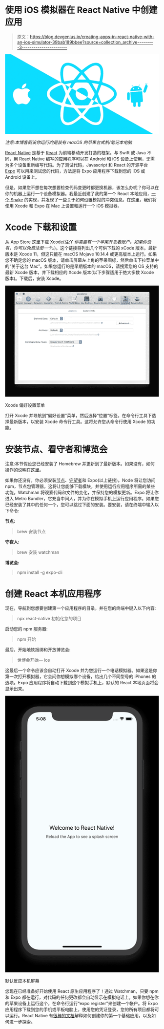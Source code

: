 # 使用 iOS 模拟器在 React Native 中创建应用

> 原文：<https://blog.devgenius.io/creating-apps-in-react-native-with-an-ios-simulator-39bab189bbee?source=collection_archive---------3----------------------->

![](img/80c3b3e206b46b407d461ba50bdbd503.png)

*注意:本博客假设你运行的是装有 macOS 的苹果台式机/笔记本电脑*

[React Native](https://reactnative.dev/) 是基于 [React](https://reactjs.org/) 为前端移动开发打造的框架。与 Swift 或 Java 不同，用 React Native 编写的应用程序可以在 Android 和 iOS 设备上使用，无需为多个设备重新编写代码。为了测试代码，Javascript 和 React 的开源平台 [Expo](http://expo.io) 可以用来测试您的代码，方法是将 Expo 应用程序下载到您的 iOS 或 Android 设备上。

但是，如果您不想在每次想要检查代码变更时都更换机器，该怎么办呢？你可以在你的机器上运行一个设备模拟器。我最近创建了我的第一个 React 本地应用，[一个 Snake](https://github.com/tdonovan79/snake) 的实现，并发现了一些关于如何设置模拟的冲突信息。在这里，我们将使用 Xcode 和 Expo 在 Mac 上设置和运行一个 iOS 模拟器。

# Xcode 下载和设置

从 App Store [这里](https://developer.apple.com/download/more/?q=xcode)下载 Xcode(注:Y *你需要有一个苹果开发者账户。如果你没有，你可以免费注册一个。*)。这个链接将列出几个可供下载的 xCode 版本。最新版本是 Xcode 11，但这只能在 macOS Mojave 10.14.4 或更高版本上运行。如果您不确定您的 macOS 版本，请单击屏幕左上角的苹果图标，然后单击下拉菜单中的“关于这台 Mac”。如果您运行的是早期版本的 macOS，请搜索您的 OS 支持的最新 Xcode 版本，并下载相应的 Xcode 版本(以下步骤适用于绝大多数 Xcode 版本)。下载后，安装 Xcode。

![](img/3ea2fa981866f8b595d66b1f46f13d28.png)

Xcode 偏好设置菜单

打开 Xcode 并导航到“偏好设置”菜单，然后选择“位置”标签。在命令行工具下选择最新版本，以安装 Xcode 命令行工具。这将允许您从命令行使用 Xcode 的功能。

# 安装节点、看守者和博览会

注意:本节假设您已经安装了 Homebrew 并更新到了最新版本。如果没有，如何操作的说明在[这里](https://brew.sh/)。

如果你还没有，你必须安装[节点](https://nodejs.org/en/)、[守望者](https://facebook.github.io/watchman/)和 Expo(以上链接)。Node 将让您访问 npm，节点包管理器，这将让您能够下载模块，并使用运行应用程序所需的某些功能。Watchman 将观察代码和文件的变化，并保持您的模拟更新。Expo 将让你进入 Metro Bundler，它充当中间人，并为你在模拟手机上运行应用程序。如果您已经安装了其中的任何一个，您可以跳过下面的安装。要安装，请在终端中输入以下命令:

**节点:**

> brew 安装节点

**守夜人:**

> brew 安装 watchman

**博览会:**

> npm install -g expo-cli

# 创建 React 本机应用程序

现在，导航到您想要创建第一个应用程序的目录，并在您的终端中键入以下内容:

> npx react-native 初始化您的项目

启动您的 npm 服务器:

> npm 开始

最后，开始地铁捆绑和开放博览会:

> 世博会开始— ios

这最后一个命令应该会自动打开 Xcode 并为您运行一个电话模拟器。如果这是你第一次打开模拟器，它会问你想模拟哪个设备，给出几个不同型号的 iPhones 的选项。Expo 应用程序将自动下载到这个模拟手机上，默认的 React 本地页面将会显示出来。

![](img/4ac21bd6b8ac79a1019f516f2763cef5.png)

默认反应本机屏幕

您现在已经准备好开始使用 React 原生应用程序了！通过 Watchman，只要 npm 和 Expo 都在运行，对代码的任何更改都会自动显示在模拟电话上。如果你想在你的苹果设备上运行这个，在命令行运行“expo register”来创建一个帐户。将 Expo 应用程序下载到您的手机或平板电脑上，使用您的凭证登录，您的所有项目都将可以运行。React Native 有[很棒的文档](https://reactnative.dev/docs/getting-started)解释如何创建你的第一个基础应用，以及如何进一步探索。